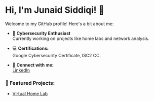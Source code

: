 # Hi, I'm Junaid Siddiqi! 👋

Welcome to my GitHub profile! Here's a bit about me:

- 🌟 **Cybersecurity Enthusiast**  
  Currently working on projects like home labs and network analysis.

- 💻 **Certifications:**  
  Google Cybersecurity Certificate, ISC2 CC.

- 🔗 **Connect with me:**  
  [LinkedIn](https://linkedin.com/in/jsiddiqi)

### 📌 Featured Projects:
- [Virtual Home Lab](https://github.com/junaidsiddiqi/homelab-project)
